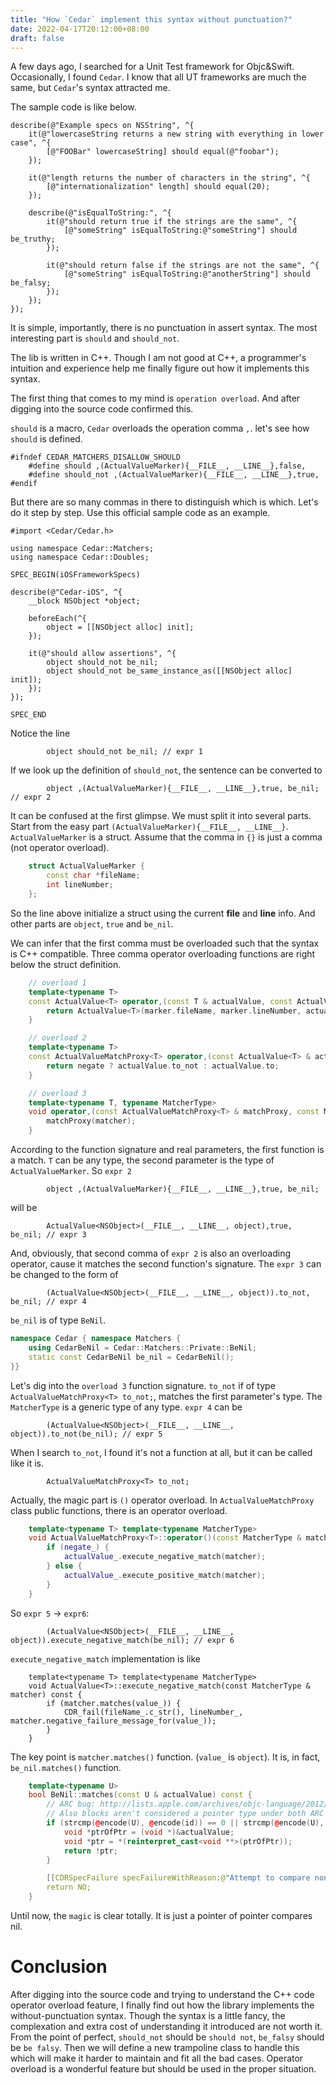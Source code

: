 ```yaml
---
title: "How `Cedar` implement this syntax without punctuation?"
date: 2022-04-17T20:12:00+08:00
draft: false
---
```


A few days ago, I searched for a Unit Test framework for Objc&Swift. Occasionally, I found `Cedar`. I know that all UT frameworks are much the same, but `Cedar`'s syntax attracted me.

The sample code is like below.
<!--more-->
```objc
describe(@"Example specs on NSString", ^{
    it(@"lowercaseString returns a new string with everything in lower case", ^{
        [@"FOOBar" lowercaseString] should equal(@"foobar");
    });

    it(@"length returns the number of characters in the string", ^{
        [@"internationalization" length] should equal(20);
    });

    describe(@"isEqualToString:", ^{
        it(@"should return true if the strings are the same", ^{
            [@"someString" isEqualToString:@"someString"] should be_truthy;
        });

        it(@"should return false if the strings are not the same", ^{
            [@"someString" isEqualToString:@"anotherString"] should be_falsy;
        });
    });
});
```

It is simple, importantly, there is no punctuation in assert syntax.
The most interesting part is `should` and `should_not`. 

The lib is written in C++. Though I am not good at C++,  a programmer's intuition and experience help me finally figure out how it implements this syntax.

The first thing that comes to my mind is `operation overload`. And after digging into the source code confirmed this.

`should` is a macro, `Cedar` overloads the operation comma `,`.
let's see how `should` is defined.
```objc
#ifndef CEDAR_MATCHERS_DISALLOW_SHOULD
    #define should ,(ActualValueMarker){__FILE__, __LINE__},false,
    #define should_not ,(ActualValueMarker){__FILE__, __LINE__},true,
#endif
```

But there are so many commas in there to distinguish which is which. 
Let's do it step by step. Use this official sample code as an example.
```objc
#import <Cedar/Cedar.h>

using namespace Cedar::Matchers;
using namespace Cedar::Doubles;

SPEC_BEGIN(iOSFrameworkSpecs)

describe(@"Cedar-iOS", ^{
    __block NSObject *object;

    beforeEach(^{
        object = [[NSObject alloc] init];
    });

    it(@"should allow assertions", ^{
        object should_not be_nil;
        object should_not be_same_instance_as([[NSObject alloc] init]);
    });
});

SPEC_END

```

Notice the line
```objc
        object should_not be_nil; // expr 1
```

If we look up the definition of `should_not`, the sentence can be converted to
```objc
        object ,(ActualValueMarker){__FILE__, __LINE__},true, be_nil; // expr 2
```

It can be confused at the first glimpse. We must split it into several parts.
Start from the easy part `(ActualValueMarker){__FILE__, __LINE__}`. `ActualValueMarker` is a struct. Assume that the comma in `{}` is just a comma (not operator overload).
```C++
    struct ActualValueMarker {
        const char *fileName;
        int lineNumber;
    };
```

So the line above initialize a struct using the current **file** and **line** info. And other parts are `object`, `true` and `be_nil`. 

We can infer that the first comma must be overloaded such that the syntax is C++ compatible.
Three comma operator overloading functions are right below the struct definition.
```cpp
	// overload 1
    template<typename T>
    const ActualValue<T> operator,(const T & actualValue, const ActualValueMarker & marker) {
        return ActualValue<T>(marker.fileName, marker.lineNumber, actualValue);
    }

	// overload 2
    template<typename T>
    const ActualValueMatchProxy<T> operator,(const ActualValue<T> & actualValue, bool negate) {
        return negate ? actualValue.to_not : actualValue.to;
    }

	// overload 3
    template<typename T, typename MatcherType>
    void operator,(const ActualValueMatchProxy<T> & matchProxy, const MatcherType & matcher) {
        matchProxy(matcher);
    }
```

According to the function signature and real parameters, the first function is a match. `T` can be any type, the second parameter is the type of `ActualValueMarker`.  So `expr 2`
```objc
        object ,(ActualValueMarker){__FILE__, __LINE__},true, be_nil;
```
will be
```objc
        ActualValue<NSObject>(__FILE__, __LINE__, object),true, be_nil; // expr 3
```

And, obviously, that second comma of `expr 2` is also an overloading operator, cause it matches the second function's signature.
The `expr 3` can be changed to the form of 
```objc
        (ActualValue<NSObject>(__FILE__, __LINE__, object)).to_not, be_nil; // expr 4
```

`be_nil` is of type `BeNil`.
```cpp
namespace Cedar { namespace Matchers {
	using CedarBeNil = Cedar::Matchers::Private::BeNil;
	static const CedarBeNil be_nil = CedarBeNil();
}}
```

Let's dig into the `overload 3` function signature. 
`to_not` if of type `ActualValueMatchProxy<T> to_not;`, matches the first parameter's type. The `MatcherType` is a generic type of any type.
`expr 4` can be
```objc
        (ActualValue<NSObject>(__FILE__, __LINE__, object)).to_not(be_nil); // expr 5
```

When I search `to_not`, I found it's not a function at all, but it can be called like it is.
```objc
		ActualValueMatchProxy<T> to_not;
```

Actually, the magic part is `()` operator overload.
In `ActualValueMatchProxy` class public functions, there is an operator overload.
```cpp
    template<typename T> template<typename MatcherType>
    void ActualValueMatchProxy<T>::operator()(const MatcherType & matcher) const {
        if (negate_) {
            actualValue_.execute_negative_match(matcher);
        } else {
            actualValue_.execute_positive_match(matcher);
        }
    }
```

So `expr 5` -> `expr6`:
```objc
        (ActualValue<NSObject>(__FILE__, __LINE__, object)).execute_negative_match(be_nil); // expr 6
```

`execute_negative_match` implementation is like
```objc
    template<typename T> template<typename MatcherType>
    void ActualValue<T>::execute_negative_match(const MatcherType & matcher) const {
        if (matcher.matches(value_)) {
            CDR_fail(fileName_.c_str(), lineNumber_, matcher.negative_failure_message_for(value_));
        }
    }
```

The key point is `matcher.matches()` function. (`value_` is `object`). It is, in fact, `be_nil.matches()` function.
```cpp
    template<typename U>
    bool BeNil::matches(const U & actualValue) const {
        // ARC bug: http://lists.apple.com/archives/objc-language/2012/Feb/msg00078.html
        // Also blocks aren't considered a pointer type under both ARC and MRC
        if (strcmp(@encode(U), @encode(id)) == 0 || strcmp(@encode(U), @encode(void(^)(void))) == 0) {
            void *ptrOfPtr = (void *)&actualValue;
            void *ptr = *(reinterpret_cast<void **>(ptrOfPtr));
            return !ptr;
        }

        [[CDRSpecFailure specFailureWithReason:@"Attempt to compare non-pointer type to nil"] raise];
        return NO;
    }
```

Until now, the `magic` is clear totally. It is just a pointer of pointer compares nil.

# Conclusion
After digging into the source code and trying to understand the C++ code operator overload feature, I finally find out how the library implements the without-punctuation syntax.
Though the syntax is a little fancy, the complexation and extra cost of understanding it introduced are not worth it. From the point of perfect, `should_not` should be `should not`, `be_falsy` should be `be falsy`. Then we will define a new trampoline class to handle this which will make it harder to maintain and fit all the bad cases.
Operator overload is a wonderful feature but should be used in the proper situation.
